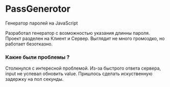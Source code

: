 # PassGenerotor
Генератор паролей на JavaScript

Разработал генератор с возможностью указания длинны пароля. Проект разделен на Клиент и Сервер. Выглядит не много громоздко, но работает безотказно.

### Какие были проблемы ?
Столкнулся с интересной проблемой. Из-за быстрого ответа сервера, input не успевал обновить value. Пришлось сделать искуственную задержку на пол секунды.
